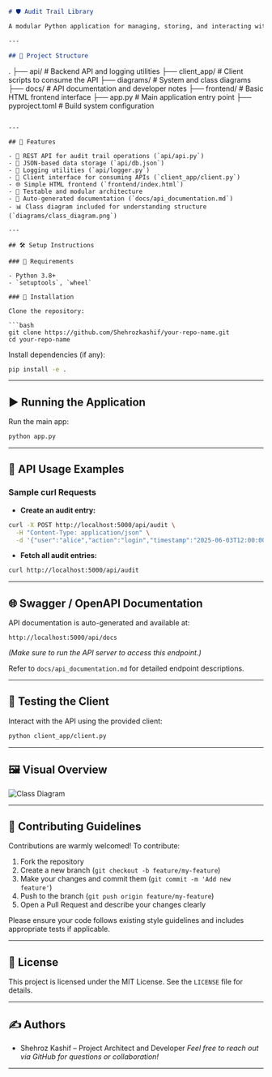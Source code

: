 ```markdown
# 🛡️ Audit Trail Library

A modular Python application for managing, storing, and interacting with an **audit trail system**. This project includes both API and client-side components, a frontend interface, and a robust logging mechanism.

---

## 📁 Project Structure

```

.
├── api/                # Backend API and logging utilities
├── client\_app/         # Client scripts to consume the API
├── diagrams/           # System and class diagrams
├── docs/               # API documentation and developer notes
├── frontend/           # Basic HTML frontend interface
├── app.py              # Main application entry point
├── pyproject.toml      # Build system configuration

````

---

## 🚀 Features

- 🔧 REST API for audit trail operations (`api/api.py`)
- 📝 JSON-based data storage (`api/db.json`)
- 📜 Logging utilities (`api/logger.py`)
- 📂 Client interface for consuming APIs (`client_app/client.py`)
- 🌐 Simple HTML frontend (`frontend/index.html`)
- 🧪 Testable and modular architecture
- 📑 Auto-generated documentation (`docs/api_documentation.md`)
- 📊 Class diagram included for understanding structure (`diagrams/class_diagram.png`)

---

## 🛠️ Setup Instructions

### 🔨 Requirements

- Python 3.8+
- `setuptools`, `wheel`

### 💾 Installation

Clone the repository:

```bash
git clone https://github.com/Shehrozkashif/your-repo-name.git
cd your-repo-name
````

Install dependencies (if any):

```bash
pip install -e .
```

---

## ▶️ Running the Application

Run the main app:

```bash
python app.py
```

---

## 📡 API Usage Examples

### Sample curl Requests

* **Create an audit entry:**

```bash
curl -X POST http://localhost:5000/api/audit \
  -H "Content-Type: application/json" \
  -d '{"user":"alice","action":"login","timestamp":"2025-06-03T12:00:00Z"}'
```

* **Fetch all audit entries:**

```bash
curl http://localhost:5000/api/audit
```

---

## 🌐 Swagger / OpenAPI Documentation

API documentation is auto-generated and available at:

```
http://localhost:5000/api/docs
```

*(Make sure to run the API server to access this endpoint.)*

Refer to `docs/api_documentation.md` for detailed endpoint descriptions.

---

## 🧪 Testing the Client

Interact with the API using the provided client:

```bash
python client_app/client.py
```

---

## 🖼️ Visual Overview

![Class Diagram](diagrams/class_diagram.png)

---

## 🤝 Contributing Guidelines

Contributions are warmly welcomed! To contribute:

1. Fork the repository
2. Create a new branch (`git checkout -b feature/my-feature`)
3. Make your changes and commit them (`git commit -m 'Add new feature'`)
4. Push to the branch (`git push origin feature/my-feature`)
5. Open a Pull Request and describe your changes clearly

Please ensure your code follows existing style guidelines and includes appropriate tests if applicable.

---

## 🧾 License

This project is licensed under the MIT License. See the `LICENSE` file for details.

---

## ✍️ Authors

* Shehroz Kashif – Project Architect and Developer
  *Feel free to reach out via GitHub for questions or collaboration!*

---


